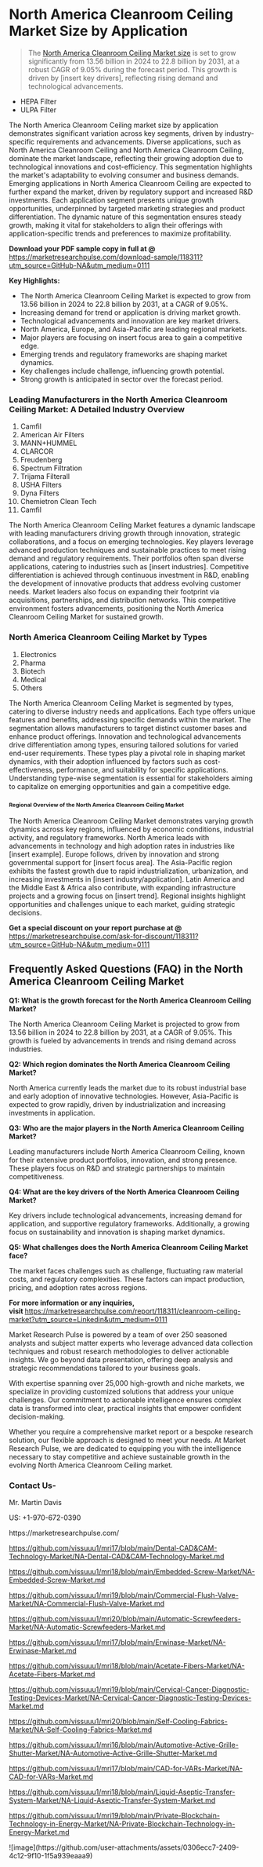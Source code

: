 <h1>North America Cleanroom Ceiling Market&nbsp;Size by Application</h1><blockquote><p>The <a href="https://marketresearchpulse.com/download-sample/118311?utm_source=GitHub-NA&amp;utm_medium=0111">North America Cleanroom Ceiling Market size</a> is set to grow significantly from 13.56 billion in 2024 to 22.8 billion by 2031, at a robust CAGR of 9.05% during the forecast period. This growth is driven by [insert key drivers], reflecting rising demand and technological advancements.</p></blockquote><ul><li>HEPA Filter<li> ULPA Filter</li></ul><p>The North America Cleanroom Ceiling market size by application demonstrates significant variation across key segments, driven by industry-specific requirements and advancements. Diverse applications, such as North America Cleanroom Ceiling and North America Cleanroom Ceiling, dominate the market landscape, reflecting their growing adoption due to technological innovations and cost-efficiency. This segmentation highlights the market's adaptability to evolving consumer and business demands. Emerging applications in North America Cleanroom Ceiling are expected to further expand the market, driven by regulatory support and increased R&D investments. Each application segment presents unique growth opportunities, underpinned by targeted marketing strategies and product differentiation. The dynamic nature of this segmentation ensures steady growth, making it vital for stakeholders to align their offerings with application-specific trends and preferences to maximize profitability.</p><p><strong>Download your PDF sample copy in full at @ </strong><a href="https://marketresearchpulse.com/download-sample/118311?utm_source=GitHub-NA&amp;utm_medium=0111">https://marketresearchpulse.com/download-sample/118311?utm_source=GitHub-NA&amp;utm_medium=0111</a></p><p><strong>Key Highlights: </strong></p><ul><li>The North America Cleanroom Ceiling Market is expected to grow from 13.56 billion in 2024 to 22.8 billion by 2031, at a CAGR of 9.05%.</li><li>Increasing demand for trend or application is driving market growth.</li><li>Technological advancements and innovation are key market drivers.</li><li>North America, Europe, and Asia-Pacific are leading regional markets.</li><li>Major players are focusing on insert focus area to gain a competitive edge.</li><li>Emerging trends and regulatory frameworks are shaping market dynamics.</li><li>Key challenges include challenge, influencing growth potential.</li><li>Strong growth is anticipated in sector over the forecast period.</li></ul><h3>Leading Manufacturers in the North America Cleanroom Ceiling Market: A Detailed Industry Overview</h3><ol><li>Camfil</li><li>American Air Filters</li><li>MANN+HUMMEL</li><li>CLARCOR</li><li>Freudenberg</li><li>Spectrum Filtration</li><li>Trijama Filterall</li><li>USHA Filters</li><li>Dyna Filters</li><li>Chemietron Clean Tech</li><li>Camfil</li></ol><div class="flex max-w-full flex-col flex-grow"><div class="min-h-8 text-message flex w-full flex-col items-end gap-2 whitespace-normal break-words [.text-message+&amp;]:mt-5" dir="auto" data-message-author-role="assistant" data-message-id="fd8432e4-4910-450d-b182-61b7bfb0a01f" data-message-model-slug="gpt-4o"><div class="flex w-full flex-col gap-1 empty:hidden first:pt-[3px]"><div class="markdown prose w-full break-words dark:prose-invert light"><p>The North America Cleanroom Ceiling Market features a dynamic landscape with leading manufacturers driving growth through innovation, strategic collaborations, and a focus on emerging technologies. Key players leverage advanced production techniques and sustainable practices to meet rising demand and regulatory requirements. Their portfolios often span diverse applications, catering to industries such as [insert industries]. Competitive differentiation is achieved through continuous investment in R&amp;D, enabling the development of innovative products that address evolving customer needs. Market leaders also focus on expanding their footprint via acquisitions, partnerships, and distribution networks. This competitive environment fosters advancements, positioning the North America Cleanroom Ceiling Market for sustained growth.</p></div></div></div></div><h3>North America Cleanroom Ceiling Market by Types</h3><ol><li>Electronics<li> Pharma<li> Biotech<li> Medical<li> Others</li></ol><div class="flex max-w-full flex-col flex-grow"><div class="min-h-8 text-message flex w-full flex-col items-end gap-2 whitespace-normal break-words [.text-message+&amp;]:mt-5" dir="auto" data-message-author-role="assistant" data-message-id="084470be-0bb7-4664-bddf-5156b4f41249" data-message-model-slug="gpt-4o-mini"><div class="flex w-full flex-col gap-1 empty:hidden first:pt-[3px]"><div class="markdown prose w-full break-words dark:prose-invert light"><p>The North America Cleanroom Ceiling Market is segmented by types, catering to diverse industry needs and applications. Each type offers unique features and benefits, addressing specific demands within the market. The segmentation allows manufacturers to target distinct customer bases and enhance product offerings. Innovation and technological advancements drive differentiation among types, ensuring tailored solutions for varied end-user requirements. These types play a pivotal role in shaping market dynamics, with their adoption influenced by factors such as cost-effectiveness, performance, and suitability for specific applications. Understanding type-wise segmentation is essential for stakeholders aiming to capitalize on emerging opportunities and gain a competitive edge.</p></div></div></div></div><h3><span style="font-size: 11px;">Regional Overview of the North America Cleanroom Ceiling Market</span></h3><div class="flex max-w-full flex-col flex-grow"><div class="min-h-8 text-message flex w-full flex-col items-end gap-2 whitespace-normal break-words [.text-message+&amp;]:mt-5" dir="auto" data-message-author-role="assistant" data-message-id="e9038762-ce64-4e30-91c9-9bd413514231" data-message-model-slug="gpt-4o-mini"><div class="flex w-full flex-col gap-1 empty:hidden first:pt-[3px]"><div class="markdown prose w-full break-words dark:prose-invert light"><p>The North America Cleanroom Ceiling Market demonstrates varying growth dynamics across key regions, influenced by economic conditions, industrial activity, and regulatory frameworks. North America leads with advancements in technology and high adoption rates in industries like [insert example]. Europe follows, driven by innovation and strong governmental support for [insert focus area]. The Asia-Pacific region exhibits the fastest growth due to rapid industrialization, urbanization, and increasing investments in [insert industry/application]. Latin America and the Middle East &amp; Africa also contribute, with expanding infrastructure projects and a growing focus on [insert trend]. Regional insights highlight opportunities and challenges unique to each market, guiding strategic decisions.</p></div></div></div></div><p><strong>Get a special discount on your report purchase at @ </strong><a href="https://marketresearchpulse.com/ask-for-discount/118311?utm_source=GitHub-NA&amp;utm_medium=0111">https://marketresearchpulse.com/ask-for-discount/118311?utm_source=GitHub-NA&amp;utm_medium=0111</a></p><h2>Frequently Asked Questions (FAQ) in the North America Cleanroom Ceiling Market</h2><p><strong>Q1: What is the growth forecast for the North America Cleanroom Ceiling Market?</strong></p><p>The North America Cleanroom Ceiling Market is projected to grow from 13.56 billion in 2024 to 22.8 billion by 2031, at a CAGR of 9.05%. This growth is fueled by advancements in trends and rising demand across industries.</p><p><strong>Q2: Which region dominates the North America Cleanroom Ceiling Market?</strong></p><p>North America currently leads the market due to its robust industrial base and early adoption of innovative technologies. However, Asia-Pacific is expected to grow rapidly, driven by industrialization and increasing investments in application.</p><p><strong>Q3: Who are the major players in the North America Cleanroom Ceiling Market?</strong></p><p>Leading manufacturers include North America Cleanroom Ceiling, known for their extensive product portfolios, innovation, and strong presence. These players focus on R&amp;D and strategic partnerships to maintain competitiveness.</p><p><strong>Q4: What are the key drivers of the North America Cleanroom Ceiling Market?</strong></p><p>Key drivers include technological advancements, increasing demand for application, and supportive regulatory frameworks. Additionally, a growing focus on sustainability and innovation is shaping market dynamics.</p><p><strong>Q5: What challenges does the North America Cleanroom Ceiling Market face?</strong></p><p>The market faces challenges such as challenge, fluctuating raw material costs, and regulatory complexities. These factors can impact production, pricing, and adoption rates across regions.</p><p><strong>For more information or any inquiries, visit&nbsp;</strong><a href="https://marketresearchpulse.com/report/118311/cleanroom-ceiling-market?utm_source=Linkedin&utm_medium=0111">https://marketresearchpulse.com/report/118311/cleanroom-ceiling-market?utm_source=Linkedin&utm_medium=0111</a></p><p>Market Research Pulse is powered by a team of over 250 seasoned analysts and subject matter experts who leverage advanced data collection techniques and robust research methodologies to deliver actionable insights. We go beyond data presentation, offering deep analysis and strategic recommendations tailored to your business goals.</p><p>With expertise spanning over 25,000 high-growth and niche markets, we specialize in providing customized solutions that address your unique challenges. Our commitment to actionable intelligence ensures complex data is transformed into clear, practical insights that empower confident decision-making.</p><p>Whether you require a comprehensive market report or a bespoke research solution, our flexible approach is designed to meet your needs. At Market Research Pulse, we are dedicated to equipping you with the intelligence necessary to stay competitive and achieve sustainable growth in the evolving North America Cleanroom Ceiling market.</p><h3><strong>Contact Us-</strong></h3><p>Mr. Martin Davis</p><p>US: +1-970-672-0390</p><p>https://marketresearchpulse.com/</p><p><a href="https://github.com/vissuuu1/mri17/blob/main/Dental-CAD&CAM-Technology-Market/NA-Dental-CAD&CAM-Technology-Market.md">https://github.com/vissuuu1/mri17/blob/main/Dental-CAD&CAM-Technology-Market/NA-Dental-CAD&CAM-Technology-Market.md</a></p><p><a href="https://github.com/vissuuu1/mri18/blob/main/Embedded-Screw-Market/NA-Embedded-Screw-Market.md">https://github.com/vissuuu1/mri18/blob/main/Embedded-Screw-Market/NA-Embedded-Screw-Market.md</a></p><p><a href="https://github.com/vissuuu1/mri19/blob/main/Commercial-Flush-Valve-Market/NA-Commercial-Flush-Valve-Market.md">https://github.com/vissuuu1/mri19/blob/main/Commercial-Flush-Valve-Market/NA-Commercial-Flush-Valve-Market.md</a></p><p><a href="https://github.com/vissuuu1/mri20/blob/main/Automatic-Screwfeeders-Market/NA-Automatic-Screwfeeders-Market.md">https://github.com/vissuuu1/mri20/blob/main/Automatic-Screwfeeders-Market/NA-Automatic-Screwfeeders-Market.md</a></p><p><a href="https://github.com/vissuuu1/mri17/blob/main/Erwinase-Market/NA-Erwinase-Market.md">https://github.com/vissuuu1/mri17/blob/main/Erwinase-Market/NA-Erwinase-Market.md</a></p><p><a href="https://github.com/vissuuu1/mri18/blob/main/Acetate-Fibers-Market/NA-Acetate-Fibers-Market.md">https://github.com/vissuuu1/mri18/blob/main/Acetate-Fibers-Market/NA-Acetate-Fibers-Market.md</a></p><p><a href="https://github.com/vissuuu1/mri19/blob/main/Cervical-Cancer-Diagnostic-Testing-Devices-Market/NA-Cervical-Cancer-Diagnostic-Testing-Devices-Market.md">https://github.com/vissuuu1/mri19/blob/main/Cervical-Cancer-Diagnostic-Testing-Devices-Market/NA-Cervical-Cancer-Diagnostic-Testing-Devices-Market.md</a></p><p><a href="https://github.com/vissuuu1/mri20/blob/main/Self-Cooling-Fabrics-Market/NA-Self-Cooling-Fabrics-Market.md">https://github.com/vissuuu1/mri20/blob/main/Self-Cooling-Fabrics-Market/NA-Self-Cooling-Fabrics-Market.md</a></p><p><a href="https://github.com/vissuuu1/mri16/blob/main/Automotive-Active-Grille-Shutter-Market/NA-Automotive-Active-Grille-Shutter-Market.md">https://github.com/vissuuu1/mri16/blob/main/Automotive-Active-Grille-Shutter-Market/NA-Automotive-Active-Grille-Shutter-Market.md</a></p><p><a href="https://github.com/vissuuu1/mri17/blob/main/CAD-for-VARs-Market/NA-CAD-for-VARs-Market.md">https://github.com/vissuuu1/mri17/blob/main/CAD-for-VARs-Market/NA-CAD-for-VARs-Market.md</a></p><p><a href="https://github.com/vissuuu1/mri18/blob/main/Liquid-Aseptic-Transfer-System-Market/NA-Liquid-Aseptic-Transfer-System-Market.md">https://github.com/vissuuu1/mri18/blob/main/Liquid-Aseptic-Transfer-System-Market/NA-Liquid-Aseptic-Transfer-System-Market.md</a></p><p><a href="https://github.com/vissuuu1/mri19/blob/main/Private-Blockchain-Technology-in-Energy-Market/NA-Private-Blockchain-Technology-in-Energy-Market.md">https://github.com/vissuuu1/mri19/blob/main/Private-Blockchain-Technology-in-Energy-Market/NA-Private-Blockchain-Technology-in-Energy-Market.md</a></p>
![image](https://github.com/user-attachments/assets/0306ecc7-2409-4c12-9f10-1f5a939eaaa9)

